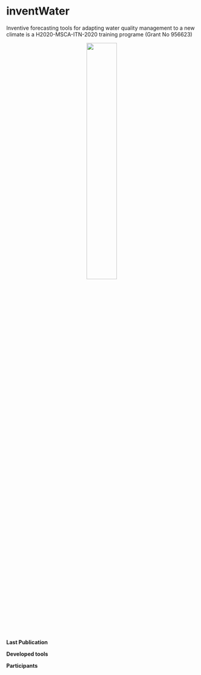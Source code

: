 # inventWater

Inventive forecasting tools for adapting water quality management to a new climate is a H2020-MSCA-ITN-2020 training programe (Grant No 956623)

<p align="center">
<img src="https://github.com/dmbettin/inventWater/blob/main/EuropeFlag.png" width="40%">
</p>


**Last Publication**

**Developed tools**

**Participants**


